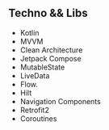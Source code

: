 
## Techno && Libs

- Kotlin
- MVVM
- Clean Architecture
- Jetpack Compose
- MutableState
- LiveData
- Flow.
- Hilt
- Navigation Components
- Retrofit2
- Coroutines